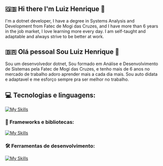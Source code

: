 ## :uk: Hi there I'm Luiz Henrique 👋

I'm a dotnet developer, I have a degree in Systems Analysis and Development from Fatec de Mogi das Cruzes, and I have more than 6 years in the job market, I love learning more every day. I am self-taught and adaptable and always strive to be better at work. 

## :brazil: Olá pessoal Sou Luiz Henrique 👋

Sou um desenvolvedor dotnet, Sou formado em Análise e Desenvolvimento de Sistemas pela Fatec de Mogi das Cruzes, e tenho mais de 6 anos no mercado de trabalho adoro aprender mais a cada dia mais. Sou auto didata e adaptavel e me esforço sempre pra ser melhor no trabalho. 

## 💻 Tecnologias e linguagens: 
[![My Skills](https://skillicons.dev/icons?i=html,css,js,cs,py,flutter,nodejs,mysql,postgresql,dynamodb,firebase&perline=5)](https://skillicons.dev)

### 🚀 Frameworks e bibliotecas:
[![My Skills](https://skillicons.dev/icons?i=dotnet,express,npm,prisma,angular,bootstrap,jquery,rabbitmq,opencv&perline=5)](https://skillicons.dev)

### 🛠️ Ferramentas de desenvolvimento:
[![My Skills](https://skillicons.dev/icons?i=git,github,gitlab,linux,aws,azure,vscode,postman,git,docker,kubernetes,aws,azure,figma,openshift,nginx,powershell,raspberrypi,redhat&perline=5)](https://skillicons.dev)

 <!--
**Luiz-HSSD/Luiz-HSSD** is a ✨ _special_ ✨ repository because its `README.md` (this file) appears on your GitHub profile.

Here are some ideas to get you started:

- 🔭 I’m currently working on ...
- 🌱 I’m currently learning ...
- 👯 I’m looking to collaborate on ...
- 🤔 I’m looking for help with ...
- 💬 Ask me about ...
- 📫 How to reach me: ...
- 😄 Pronouns: ...
- ⚡ Fun fact: ...
-->
